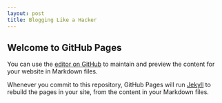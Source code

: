 ```yaml
---
layout: post
title: Blogging Like a Hacker
---
```


## Welcome to GitHub Pages

You can use the [editor on GitHub](https://github.com/uxmythscn/uxmythscn.github.io/edit/main/README.md) to maintain and preview the content for your website in Markdown files.

Whenever you commit to this repository, GitHub Pages will run [Jekyll](https://jekyllrb.com/) to rebuild the pages in your site, from the content in your Markdown files.

